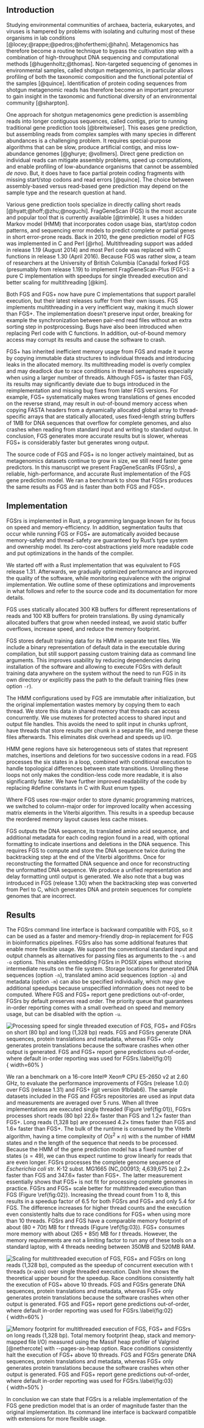 ## Introduction

Studying environmental communities of archaea, bacteria,
eukaryotes, and viruses is hampered by problems with isolating
and culturing most of these organisms in lab conditions
[@locey;@rappe;@pedros;@hoferthemi;@hahn]. Metagenomics has therefore
become a routine technique to bypass the cultivation step with a
combination of high-throughput DNA sequencing and computational
methods [@hugenholtz;@thomas]. Non-targeted sequencing of genomes in
environmental samples, called shotgun metagenomics, in particular allows
profiling of both the taxonomic composition and the functional potential
of the samples [@quince]. Identification of protein coding sequences
from shotgun metagenomic reads has therefore become an important
precursor to gain insight in the taxonomic and functional diversity of
an environmental community [@sharpton].

One approach for shotgun metagenomics gene prediction is assembling
reads into longer contiguous sequences, called contigs, prior to running
traditional gene prediction tools [@breitwieser]. This eases
gene prediction, but assembling reads from complex samples with many
species in different abundances is a challenging problem. It requires
special-purpose algorithms that can be slow, produce artificial contigs,
and miss low-abundance genomes [@ghurye; @vollmers]. Direct gene
prediction on individual reads can mitigate assembly problems, speed
up computations, and enable profiling of low-abundance organisms that
cannot be assembled _de novo_. But, it does have to face partial
protein coding fragments with missing start/stop codons and read errors
[@quince]. The choice between assembly-based versus read-based gene
prediction may depend on the sample type and the research question at
hand.

Various gene prediction tools specialize in directly calling short
reads [@hyatt;@hoff;@zhu;@noguchi]. FragGeneScan (FGS)
is the most accurate and popular tool that is currently available
[@trimble]. It uses a hidden Markov model (HMM) that incorporates
codon usage bias, start/stop codon patterns, and sequencing error models
to predict complete or partial genes in short error-prone reads. Back
in 2010, the gene prediction model of FGS was implemented in C and Perl
[@rho]. Multithreading support was added in release 1.19 (August
2014) and most Perl code was replaced with C functions in release 1.30
(April 2016). Because FGS was rather slow, a team of researchers at
the University of British Columbia (Canada) forked FGS (presumably
from release 1.19) to implement FragGeneScan-Plus (FGS+): a pure C
implementation with speedups for single threaded execution and better
scaling for multithreading [@kim].

Both FGS and FGS+ now have pure C implementations that support parallel
execution, but their latest releases suffer from their own issues. FGS
implements multithreading in a very inefficient way, making it much
slower than FGS+. The implementation doesn't preserve input order,
breaking for example the synchronization between pair-end read files
without an extra sorting step in postprocessing. Bugs have also been
introduced when replacing Perl code with C functions. In addition,
out-of-bound memory access may corrupt its results and cause the
software to crash.

FGS+ has inherited inefficient memory usage from FGS and made it
worse by copying immutable data structures to individual threads and
introducing leaks in the allocated memory. Its multithreading model
is overly complex and may deadlock due to race conditions in thread
semaphores especially when using a larger number of threads. Although
FGS+ is faster than FGS, its results may significantly deviate due to
bugs introduced in the reimplementation and missing bug fixes from later
FGS versions. For example, FGS+ systematically makes wrong translations
of genes encoded on the reverse strand, may result in out-of-bound
memory access when copying FASTA headers from a dynamically allocated
global array to thread-specific arrays that are statically allocated,
uses fixed-length string buffers of 1MB for DNA sequences that overflow
for complete genomes, and also crashes when reading from standard input
and writing to standard output. In conclusion, FGS generates more
accurate results but is slower, whereas FGS+ is considerably faster but
generates wrong output.

The source code of FGS and FGS+ is no longer actively maintained, but
as metagenomics datasets continue to grow in size, we still need faster
gene predictors. In this manuscript we present FragGeneScanRs (FGSrs), a
reliable, high-performance, and accurate Rust implementation of the FGS
gene prediction model. We ran a benchmark to show that FGSrs produces
the same results as FGS and is faster than both FGS and FGS+.

## Implementation

FGSrs is implemented in Rust, a programming language known for its
focus on speed and memory-efficiency. In addition, segmentation faults
that occur while running FGS or FGS+ are automatically avoided because
memory-safety and thread-safety are guaranteed by Rust’s type system and
ownership model. Its zero-cost abstractions yield more readable code and
put optimizations in the hands of the compiler.

We started off with a Rust implementation that was equivalent to FGS
release 1.31. Afterwards, we gradually optimized performance and
improved the quality of the software, while monitoring equivalence with
the original implementation. We outline some of these optimizations
and improvements in what follows and refer to the source code and its
documentation for more details.

FGS uses statically allocated 300 KB buffers for different
representations of reads and 100 KB buffers for protein translations.
By using dynamically allocated buffers that grow when needed instead,
we avoid static buffer overflows, increase speed, and reduce the memory
footprint.

FGS stores default training data for its HMM in separate text files. We
include a binary representation of default data in the executable during
compilation, but still support passing custom training data as command
line arguments. This improves usability by reducing dependencies during
installation of the software and allowing to execute FGSrs with default
training data anywhere on the system without the need to run FGS in its
own directory or explicitly pass the path to the default training files
(new option `-r`).

The HMM configurations used by FGS are immutable after initialization,
but the original implementation wastes memory by copying them to each
thread. We store this data in shared memory that threads can access
concurrently. We use mutexes for protected access to shared input and
output file handles. This avoids the need to split input in chunks
upfront, have threads that store results per chunk in a separate file,
and merge these files afterwards. This eliminates disk overhead and
speeds up I/O.

HMM gene regions have six heterogeneous sets of states that represent
matches, insertions and deletions for two successive codons in a read.
FGS processes the six states in a loop, combined with conditional
execution to handle topological differences between state transitions.
Unrolling these loops not only makes the condition-less code more
readable, it is also significantly faster. We have further improved
readability of the code by replacing #define constants in C with Rust
enum types.

Where FGS uses row-major order to store dynamic programming matrices,
we switched to column-major order for improved locality when accessing
matrix elements in the Viterbi algorithm. This results in a speedup
because the reordered memory layout causes less cache misses.

FGS outputs the DNA sequence, its translated amino acid sequence,
and additional metadata for each coding region found in a read, with
optional formatting to indicate insertions and deletions in the DNA
sequence. This requires FGS to compute and store the DNA sequence twice
during the backtracking step at the end of the Viterbi algorithms.
Once for reconstructing the formatted DNA sequence and once for
reconstructing the unformatted DNA sequence. We produce a unified
representation and delay formatting until output is generated. We
also note that a bug was introduced in FGS (release 1.30) when the
backtracking step was converted from Perl to C, which generates DNA and
protein sequences for complete genomes that are incorrect.

## Results

The FGSrs command line interface is backward compatible with FGS, so
it can be used as a faster and memory-friendly drop-in replacement
for FGS in bioinformatics pipelines. FGSrs also has some additional
features that enable more flexible usage. We support the conventional
standard input and output channels as alternatives for passing files as
arguments to the `-s` and `-o` options. This enables embedding FGSrs in
POSIX pipes without storing intermediate results on the file system.
Storage locations for generated DNA sequences (option `-n`), translated
amino acid sequences (option `-a`) and metadata (option `-m`) can also
be specified individually, which may give additional speedups because
unspecified information does not need to be computed. Where FGS and FGS+
report gene predictions out-of-order, FGSrs by default preserves read
order. The priority queue that guarantees in-order reporting comes with
a small overhead on speed and memory usage, but can be disabled with the
option `-u`.

![Processing speed for single threaded execution of FGS, FGS+ and FGSrs on short (80 bp) and long (1\,328 bp) reads. FGS and FGSrs generate DNA sequences, protein translations and metadata, whereas FGS+ only generates protein translations because the software crashes when other output is generated. FGS and FGS+ report gene predictions out-of-order, where default in-order reporting was used for FGSrs.\label{fig:01}](absolute-wrapped.svg){ width=60% }

We ran a benchmark on a 16-core Intel® Xeon® CPU E5-2650 v2 at 2.60 GHz,
to evaluate the performance improvements of FGSrs (release 1.0.0) over
FGS (release 1.31) and FGS+ (git version 91b0ab6). The sample datasets
included in the FGS and FGSrs repositories are used as input data and
measurements are averaged over 5 runs. When all three implementations
are executed single threaded (Figure \ref{fig:01}), FGSrs processes
short reads (80 bp) $22.6\times$ faster than FGS and $1.2\times$ faster
than FGS+. Long reads (1\,328 bp) are processed $4.2\times$ times faster
than FGS and $1.6\times$ faster than FGS+. The bulk of the runtime is
consumed by the Viterbi algorithm, having a time complexity of $O(s^2
\times n)$ with $s$ the number of HMM states and $n$ the length of
the sequence that needs to be processed. Because the HMM of the gene
prediction model has a fixed number of states ($s=49$), we can thus
expect runtime to grow linearly for reads that are even longer. FGSrs
processes the complete genome sequence of _Escherichia coli_ str. K-12
subst. MG1665 (NC\_000913; 4\,639\,675 bp) $2.2\times$ faster than FGS
and $347.6\times$ faster than FGS+. The latter measurement essentially
shows that FGS+ is not fit for processing complete genomes in practice.
FGSrs and FGS+ scale better for multithreaded execution than FGS (Figure
\ref{fig:02}). Increasing the thread count from 1 to 8, this results in
a speedup factor of 6.5 for both FGSrs and FGS+ and only 5.4 for FGS.
The difference increases for higher thread counts and the execution even
consistently halts due to race conditions for FGS+ when using more than
10 threads. FGSrs and FGS have a comparable memory footprint of about
$(80 + 70t)$ MB for $t$ threads (Figure \ref{fig:03}). FGS+ consumes
more memory with about $(265 + 85t)$ MB for $t$ threads. However, the
memory requirements are not a limiting factor to run any of these tools
on a standard laptop, with 4 threads needing between 350MB and 520MB
RAM.

![Scaling for multithreaded execution of FGS, FGS+ and FGSrs on long reads (1\,328 bp), computed as the speedup of concurrent execution with $t$ threads ($x$-axis) over single threaded execution. Dash line shows the theoretical upper bound for the speedup. Race conditions consistently halt the execution of FGS+ above 10 threads. FGS and FGSrs generate DNA sequences, protein translations and metadata, whereas FGS+ only generates protein translations because the software crashes when other output is generated. FGS and FGS+ report gene predictions out-of-order, where default in-order reporting was used for FGSrs.\label{fig:02}](parallel-efficiency-wrapped.svg){ width=60% }

![Memory footprint for multithreaded execution of FGS, FGS+ and FGSrs on long reads (1\,328 bp). Total memory footprint (heap, stack and memory-mapped file I/O) measured using the Massif heap profiler of Valgrind [@nethercote] with `--pages-as-heap` option. Race conditions consistently halt the execution of FGS+ above 10 threads. FGS and FGSrs generate DNA sequences, protein translations and metadata, whereas FGS+ only generates protein translations because the software crashes when other output is generated. FGS and FGS+ report gene predictions out-of-order, where default in-order reporting was used for FGSrs.\label{fig:03}](memory-usage-wrapped.svg){ width=50% }

In conclusion we can state that FGSrs is a reliable implementation of
the FGS gene prediction model that is an order of magnitude faster than
the original implementation. Its command line interface is backward
compatible with extensions for more flexible usage.
